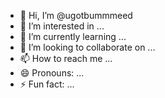 - 👋 Hi, I’m @ugotbummmeed
- 👀 I’m interested in ...
- 🌱 I’m currently learning ...
- 💞️ I’m looking to collaborate on ...
- 📫 How to reach me ...
- 😄 Pronouns: ...
- ⚡ Fun fact: ...

<!---
ugotbummmeed/ugotbummmeed is a ✨ special ✨ repository because its `README.md` (this file) appears on your GitHub profile.
You can click the Preview link to take a look at your changes.
--->
